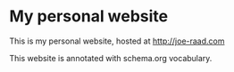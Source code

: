 # My personal website

This is my personal website, hosted at http://joe-raad.com

This website is annotated with schema.org vocabulary.
